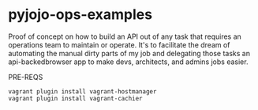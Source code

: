 pyjojo-ops-examples
===================

Proof of concept on how to build an API out of any task that requires an operations team to maintain or operate.
It's to facilitate the dream of automating the manual dirty parts of my job and delegating those tasks an api-backedbrowser app to make devs, architects, and admins jobs easier.

PRE-REQS

    vagrant plugin install vagrant-hostmanager
    vagrant plugin install vagrant-cachier
